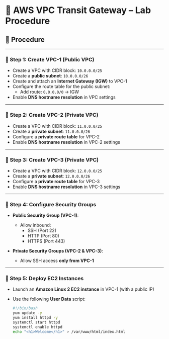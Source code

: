 # 🧪 AWS VPC Transit Gateway – Lab Procedure

## 🔧 Procedure

---

### 🔹 Step 1: Create VPC-1 (Public VPC)

- Create a VPC with CIDR block: `10.0.0.0/25`
- Create a **public subnet**: `10.0.0.0/26`
- Create and attach an **Internet Gateway (IGW)** to VPC-1
- Configure the route table for the public subnet:
  - Add route: `0.0.0.0/0` → IGW
- Enable **DNS hostname resolution** in VPC settings

---

### 🔹 Step 2: Create VPC-2 (Private VPC)

- Create a VPC with CIDR block: `11.0.0.0/25`
- Create a **private subnet**: `11.0.0.0/26`
- Configure a **private route table** for VPC-2
- Enable **DNS hostname resolution** in VPC-2 settings

---

### 🔹 Step 3: Create VPC-3 (Private VPC)

- Create a VPC with CIDR block: `12.0.0.0/25`
- Create a **private subnet**: `12.0.0.0/26`
- Configure a **private route table** for VPC-3
- Enable **DNS hostname resolution** in VPC-3 settings

---

### 🔹 Step 4: Configure Security Groups

- **Public Security Group (VPC-1)**:
  - Allow inbound:
    - SSH (Port 22)
    - HTTP (Port 80)
    - HTTPS (Port 443)

- **Private Security Groups (VPC-2 & VPC-3)**:
  - Allow SSH access **only from VPC-1**

---

### 🔹 Step 5: Deploy EC2 Instances

- Launch an **Amazon Linux 2 EC2 instance** in VPC-1 (with a public IP)
- Use the following **User Data** script:

  ```bash
  #!/bin/bash
  yum update -y
  yum install httpd -y
  systemctl start httpd
  systemctl enable httpd
  echo "<h1>Welcome</h1>" > /var/www/html/index.html
